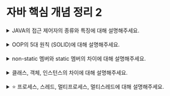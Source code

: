 # 자바 핵심 개념 정리 2
<details>
<summary>JAVA의 접근 제어자의 종류와 특징에 대해 설명해주세요.</summary>
<div markdown="1">
자바의 접근 제어자는 private, public, default, protected 4가지이다.<br><br>
1. private<br>
private 접근 제어자로 선언된 멤버에는, 해당 멤버가 선언되어있는 클래스 내에서만 접근할 수 있다. 외부에서는 같은 페키지는 다른 패키지든 어디서도 접근할 수 없다.<br><br>
2. public<br>
public 접근 제어자로 선언된 멤버에는 프로그램 전체 어디에서든 접근할 수 있다.<br>
만약 private 멤버에 접근하고 싶다면, public 메소드를 통해야만 한다.<br><br>
3. default<br>
멤버를 선언할 때 아무런 접근 제어자도 붙이지 않으면 기본값인 default 접근 제어자가 적용된다.<br>
default 멤버에는 해당 멤버와 같은 클래스, 그리고 해당 멤버가 속한 클래스와 같은 패키지에 속한 클래스에서 접근할 수 있다.<br>
다른 패키지에서는 접근할 수 없다. 해당 멤버가 속한 클래스를 상속받은 자식 클래스라도, 다른 패키지에 있다면 해당 멤버에 접근할 수 없다.<br><br>
4. protected<br>
default 멤버의 경우와 비슷하게, 같은 클래스 및 같은 패키지에서 접근할 수 있고 다른 패키지에서는 접근할 수 없다.<br>
하지만, 해당 멤버가 속한 클래스를 상속받은 자식 클래스라면 다른 패키지에 있더라도 해당 멤버에 접근할 수 있다.<br>
</div>
</details>
<br>

<details>
<summary>OOP의 5대 원칙 (SOLID)에 대해 설명해주세요.</summary>
<div markdown="1">
SOLID는 SRP, OCP, LSP, ISP, DIP를 가리킨다.<br><br>
1. SRP<br>
Single Responsibility Principle, 단일 책임 원칙<br>
한 클래스는 하나의 책임만 가져야 한다.<br>
그러나, 하나의 책임이라는 것의 정의는 모호하다. 어느 범위까지를 '하나'라고 할 수 있는가?<br>
이 원칙의 핵심은 '하나'의 정의를 내리는 것이 아니다.<br>
특정 클래스가 너무 많은 역할을 가지고 있어서, 혹은 너무 큰 파급효과를 가지고 있어서, 그 클래스를 변경하는 순간 프로그램의 여러 부분에서 큰일이 난다면 이 원칙을 지키지 못한 것이다.<br>
변경이 있을 때 파급효과가 적어 관리하기가 용이하다면 이 법칙을 잘 지킨 것이다.<br>
책임을 무조건 최대한 잘게 쪼개어 부여하는 게 좋은 것도 아니다. 쓸데없이 너무 조금씩의 책임을 많은 클래스에 분배하면 오히려 효율이 떨어진다.<br>
합의점을 잘 찾아서 책임을 적절히 분배해야 한다.<br><br>
2. OCP<br>
Open/Closed Principle, 개방-폐쇄 원칙<br>
소프트웨어 요소는 확장에는 열려있으나 변경에는 닫혀있어야 한다.<br>
가장 중요하지만, 언뜻 들으면 말도 안 되는 원칙이다. 애초에 확장을 하려면 기존의 코드에 손을 대야 하는데, 어떻게 변경 없이 확장을 하라는 말인가?<br>
하지만, 스프링은 변경 없이 확장을 할 수 있게 해주는 방법을 제공한다. 객체를 생성하고 연관관계를 맺어주는 별도의 조립, 생성자들이다.<br>
DI, IoC 컨테이너 등이 그러한 역할을 한다.<br><br>
3. LSP<br>
Liskov Substitution Principle, 리스코프 지환 원칙<br>
프로그램의 객체는 프로그램의 정확성을 깨뜨리지 않으면서 하위 타입의 인스턴스로 바꿀 수 있어야 한다.<br>
상위에서 정해놓은 사항을 하위 인스턴스가 마음대로 바꾸지 말아야 한다는 뜻이다.<br>
이 법칙을 잘 치키면 프로젝트 코드 전체에 일관성이 생기고, 사용과 관리가 편리해진다. 프로젝트에 함께 참여하는 개발자들 사이 혼선이 생기는 일도 막을 수 있다.<br><br>
4. ISP<br>
Interface Segregation Principle, 인터페이스 분리 원칙<br>
특정 클라이언트를 위한 인터페이스 여러 개가 범용 인터페이스 하나보다 낫다.<br>
인터페이스 하나가 여기저기 다양한 다 쓰이게 하지 않고, 각 클라이언트별(역할별)로 각자 다른 인터페이스가 담당하게 잘 쪼개야 한다.<br>
이렇게 해야, 클라이언트 A에 관련된 변경사항이 생겨 인터페이스 A의 코드를 고치더라도 클라이언트 B에는 아무 영향이 없도록 할 수 있다.<br>
따라서 유지보수하기가 좋아진다.<br><br>
5. DIP<br>
Dependency Inversion Principle, 의존관계 역전 원칙<br>
구현체에 의존하지 않고, 인터페이스에만 의존하라는 뜻이다.<br>
이 원칙을 지키면, 전체 코드를 인터페이스에 맞추어 짜놓고, 구현제는 유연하게 갈아끼울 수 있기 때문이다.<br>
코드가 특정 구현체에 의존하게 해놓으면, 구현체가 바뀔 때마다 문제가 발생한다.<br>
</div>
</details>
<br>

<details>
<summary>non-static 멤버와 static 멤버의 차이에 대해 설명해주세요.</summary>
<div markdown="1">
non-static 멤버는, 해당 멤버가 속한 클래스의 인스턴스를 만들어야 메모리(heap 메모리 공간)에 올라가고, 그때부터 사용할 수 있다. 인스턴스를 만들기 전까지 non-static 멤버는 허상에 불과하다.<br>
static 멤버는, 해당 멤버가 속한 클래스가 JVM에 의해 접근당하는 순간 메모리(static 메모리 공간)에 올라간다. 따라서 클래스의 인스턴스를 만들지 않아도, 클래스 접근 시점부터 바로 사용이 가능하다.<br>
즉 static 멤버는 클래스 자체에 속하는 멤버고, non-static 멤버는 클래스를 바탕으로 만들어진 객체에 속하는 멤버다.
</div>
</details>
<br>

<details>
<summary>클래스, 객체, 인스턴스의 차이에 대해 설명해주세요.</summary>
<div markdown="1">
클래스는 설계도와 같다. 객체는 설계도에 맞추어 만들어진 대상을 부르는 말이고, 인스턴스는 서로 다른 객체 하나하나를 가리킨다.<br>
예를 들면 다음과 같다. 신이 인간을 만들기 위해 짜놓은 설계도는 클래스이다. 인간은 객체이다. 그리고 각각의 인간인 영희, 민수, 존은 서로 다른 인스턴스이다.
</div>
</details>
<br>

<details>
<summary>⭐️ 프로세스, 스레드, 멀티프로세스, 멀티스레드에 대해 설명해주세요.</summary>
<div markdown="1">
프로세스는 메모리 상에서 실행 중인 작업을 말한다.<br>
프로세스는 프로그램과는 다르다. 완벽히 정확한 예는 아니지만 예를 들자면, 크롬이라는 프로그램을 실행시켰다고 하자. 크롬 내에서 네이버 접속이라는 작업을 실행하면, 크롬은 프로그램이고 네이버 접속은 프로세스이다.<br>
스레드는 프로세스보다 작은 실행 단위이다. 한 프로세스가 실행되면 프로세스는 런타임메모리 상에서 자신만의 고유한 공간 및 자원을 할당받는다. 프로세스 내의 스레드들은 프로세스가 할당받은 자원 안에서 각자 다른 register와 stack을 할당받는다.<br>
이 register stack 외의 나머지 공간 및 자원은 같은 프로세스 내의 다른 스레드들과 공유한다.<br><br>
멀티 프로세스란 여러 프로세스가 각자 독립된 code, heap, stack, data 공간을 가지면서 동시에 일하는 것이다. 다수의 프로세서가 협력하면서 병렬적으로 작업들을 처리한다.<br>
멀티 스레드란 한 프로세스 안에 여러 스레드를 만들어서 작업을 나누어 수행하는 것이다. 이 경우에는 각자의 스택과 레지스터만 독립되어있고 나머지 자원은 공유한다.<br><br>
멀티 프로세스에서는 작업들이 서로 독립되어있기 때문에 안정적이지만, 이 점 때문에 필요한 자원이 많고 성능이 저하될 수 있다.<br>
멀티 스레드를 사용하면 자원 소모가 적어지지만, 자원을 공유한다는 점 때문에 동기화 문제가 발생할 수 있다. 이 동기화 문제 때문에 성능이 저하되기도 한다.
</div>
</details>
<br>
